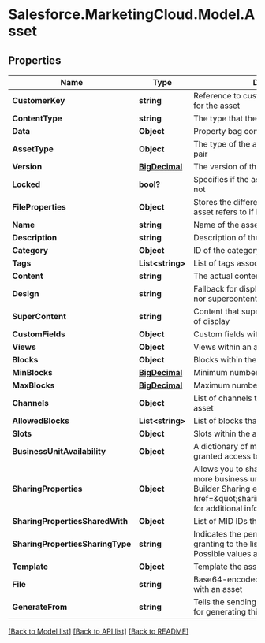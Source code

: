 # Salesforce.MarketingCloud.Model.Asset
## Properties

Name | Type | Description | Notes
------------ | ------------- | ------------- | -------------
**CustomerKey** | **string** | Reference to customer&#x27;s private ID/name for the asset | 
**ContentType** | **string** | The type that the content attribute will be in | [optional] 
**Data** | **Object** | Property bag containing the asset data | [optional] 
**AssetType** | **Object** | The type of the asset saved as a name/ID pair | 
**Version** | [**BigDecimal**](BigDecimal.md) | The version of the asset | [optional] 
**Locked** | **bool?** | Specifies if the asset can be modified or not | [optional] 
**FileProperties** | **Object** | Stores the different properties that this asset refers to if it is a file type | [optional] 
**Name** | **string** | Name of the asset, set by the client | 
**Description** | **string** | Description of the asset, set by the client | 
**Category** | **Object** | ID of the category the asset belongs to | [optional] 
**Tags** | **List&lt;string&gt;** | List of tags associated with the asset | [optional] 
**Content** | **string** | The actual content of the asset | [optional] 
**Design** | **string** | Fallback for display when neither content nor supercontent are provided | [optional] 
**SuperContent** | **string** | Content that supersedes content in terms of display | [optional] 
**CustomFields** | **Object** | Custom fields within an asset | [optional] 
**Views** | **Object** | Views within an asset | [optional] 
**Blocks** | **Object** | Blocks within the asset | [optional] 
**MinBlocks** | [**BigDecimal**](BigDecimal.md) | Minimum number of blocks within an asset | [optional] 
**MaxBlocks** | [**BigDecimal**](BigDecimal.md) | Maximum number of blocks within an asset | [optional] 
**Channels** | **Object** | List of channels that are allowed to use this asset | [optional] 
**AllowedBlocks** | **List&lt;string&gt;** | List of blocks that are allowed in the asset | [optional] 
**Slots** | **Object** | Slots within the asset | [optional] 
**BusinessUnitAvailability** | **Object** | A dictionary of member IDs that have been granted access to the asset | [optional] 
**SharingProperties** | **Object** | Allows you to share content with one or more business units that have Content Builder Sharing enabled. See &lt;a href&#x3D;\&quot;sharing.htm\&quot;&gt;Sharing&lt;/a&gt; for additional information. | [optional] 
**SharingPropertiesSharedWith** | **Object** | List of MID IDs the asset is shared with | [optional] 
**SharingPropertiesSharingType** | **string** | Indicates the permission that you are granting to the list of MIDs in sharedWith. Possible values are view, edit, or local. | [optional] 
**Template** | **Object** | Template the asset follows | [optional] 
**File** | **string** | Base64-encoded string of a file associated with an asset | [optional] 
**GenerateFrom** | **string** | Tells the sending compiler what view to use for generating this view&#x27;s content | [optional] 

[[Back to Model list]](../README.md#documentation-for-models) [[Back to API list]](../README.md#documentation-for-api-endpoints) [[Back to README]](../README.md)

